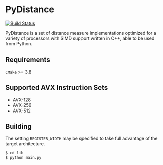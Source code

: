 # PyDistance

[![Build Status](https://travis-ci.org/hpc-fci-mackenzie/PyDistance.svg?branch=master)](https://travis-ci.org/hpc-fci-mackenzie/PyDistance)

PyDistance is a set of distance measure implementations optimized for a variety of processors with SIMD support written in C++, able to be used from Python.

## Requirements

`CMake` >= 3.8

## Supported AVX Instruction Sets
- AVX-128
- AVX-256
- AVX-512

## Building

The setting `REGISTER_WIDTH` may be specified to take full advantage of the target architecture.

``` bash
$ cd lib
$ python main.py
```
